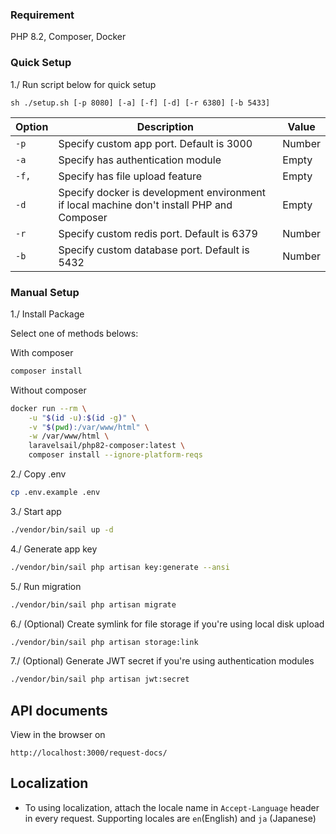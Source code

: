 ### Requirement
PHP 8.2, Composer, Docker

### Quick Setup
1./ Run script below for quick setup
```shell
sh ./setup.sh [-p 8080] [-a] [-f] [-d] [-r 6380] [-b 5433]
```

| Option | Description | Value |
| --- | --- | -- |
| `-p` | Specify custom app port. Default is 3000 | Number | 
| `-a` | Specify has authentication module | Empty |
| `-f,` | Specify has file upload feature  | Empty |
| `-d` | Specify docker is development environment if local machine don't install PHP and Composer | Empty |
| `-r` | Specify custom redis port. Default is 6379 | Number |
| `-b` | Specify custom database port. Default is 5432 | Number |

### Manual Setup

1./ Install Package

Select one of methods belows:

With composer
```bash
composer install
```

Without composer
```bash
docker run --rm \
    -u "$(id -u):$(id -g)" \
    -v "$(pwd):/var/www/html" \
    -w /var/www/html \
    laravelsail/php82-composer:latest \
    composer install --ignore-platform-reqs
```

2./ Copy .env
```bash
cp .env.example .env
```

3./ Start app
```bash
./vendor/bin/sail up -d
```

4./ Generate app key
```bash
./vendor/bin/sail php artisan key:generate --ansi
```

5./ Run migration
```bash
./vendor/bin/sail php artisan migrate
```

6./ (Optional) Create symlink for file storage if you're using local disk upload
```bash
./vendor/bin/sail php artisan storage:link
```

7./ (Optional) Generate JWT secret if you're using authentication modules
```bash
./vendor/bin/sail php artisan jwt:secret
```

## API documents
View in the browser on
```
http://localhost:3000/request-docs/
```

## Localization
- To using localization, attach the locale name in `Accept-Language` header in every request. Supporting locales are `en`(English) and `ja` (Japanese)
